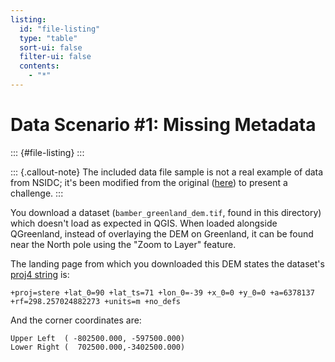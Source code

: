 ```yaml
---
listing:
  id: "file-listing"
  type: "table"
  sort-ui: false
  filter-ui: false
  contents:
    - "*"
---
```


# Data Scenario #1: Missing Metadata

::: {#file-listing}
:::

::: {.callout-note}
The included data file sample is not a real example of data from NSIDC; it's been
modified from the original ([here](https://nsidc.org/data/nsidc-0092/versions/1)) to
present a challenge.
:::

You download a dataset (`bamber_greenland_dem.tif`, found in this directory) which
doesn't load as expected in QGIS. When loaded alongside QGreenland, instead of
overlaying the DEM on Greenland, it can be found near the North pole using the "Zoom to
Layer" feature.

The landing page from which you downloaded this DEM states the dataset's [proj4
string](https://proj.org/usage/) is:

```text
+proj=stere +lat_0=90 +lat_ts=71 +lon_0=-39 +x_0=0 +y_0=0 +a=6378137 +rf=298.257024882273 +units=m +no_defs
```

<!-- TODO:
Consider if we should use a named datum in proj4 string instead of +a, +rf params
-->

And the corner coordinates are:

```text
Upper Left  ( -802500.000, -597500.000)
Lower Right (  702500.000,-3402500.000)
```
